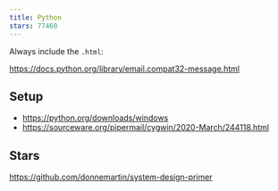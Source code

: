 ```yaml
---
title: Python
stars: 77460
---
```


Always include the `.html`:

<https://docs.python.org/library/email.compat32-message.html>

## Setup

- <https://python.org/downloads/windows>
- <https://sourceware.org/pipermail/cygwin/2020-March/244118.html>

## Stars

<https://github.com/donnemartin/system-design-primer>
